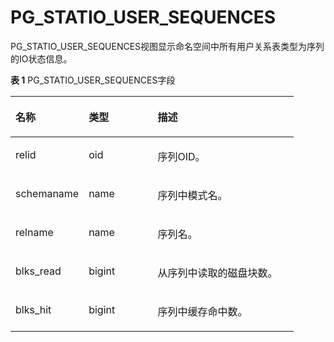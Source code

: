 # PG\_STATIO\_USER\_SEQUENCES<a name="ZH-CN_TOPIC_0289900445"></a>

PG\_STATIO\_USER\_SEQUENCES视图显示命名空间中所有用户关系表类型为序列的IO状态信息。

**表 1**  PG\_STATIO\_USER\_SEQUENCES字段

<a name="zh-cn_topic_0283137316_zh-cn_topic_0237122464_zh-cn_topic_0059777773_tec020c54a0e741c3831f8f0c5ce4e684"></a>
<table><thead align="left"><tr id="zh-cn_topic_0283137316_zh-cn_topic_0237122464_zh-cn_topic_0059777773_r11dd3653c2004fd287c9aee27fa41b84"><th class="cellrowborder" valign="top" width="25.85%" id="mcps1.2.4.1.1"><p id="zh-cn_topic_0283137316_zh-cn_topic_0237122464_zh-cn_topic_0059777773_ab057d6287c8e4c9089db95ac903cdb1a"><a name="zh-cn_topic_0283137316_zh-cn_topic_0237122464_zh-cn_topic_0059777773_ab057d6287c8e4c9089db95ac903cdb1a"></a><a name="zh-cn_topic_0283137316_zh-cn_topic_0237122464_zh-cn_topic_0059777773_ab057d6287c8e4c9089db95ac903cdb1a"></a>名称</p>
</th>
<th class="cellrowborder" valign="top" width="24.34%" id="mcps1.2.4.1.2"><p id="zh-cn_topic_0283137316_zh-cn_topic_0237122464_zh-cn_topic_0059777773_ae71331c89f7545d796623d30c5957980"><a name="zh-cn_topic_0283137316_zh-cn_topic_0237122464_zh-cn_topic_0059777773_ae71331c89f7545d796623d30c5957980"></a><a name="zh-cn_topic_0283137316_zh-cn_topic_0237122464_zh-cn_topic_0059777773_ae71331c89f7545d796623d30c5957980"></a>类型</p>
</th>
<th class="cellrowborder" valign="top" width="49.81%" id="mcps1.2.4.1.3"><p id="zh-cn_topic_0283137316_zh-cn_topic_0237122464_zh-cn_topic_0059777773_a8622c46e8fd2461ab6bdc1be0a0b10b0"><a name="zh-cn_topic_0283137316_zh-cn_topic_0237122464_zh-cn_topic_0059777773_a8622c46e8fd2461ab6bdc1be0a0b10b0"></a><a name="zh-cn_topic_0283137316_zh-cn_topic_0237122464_zh-cn_topic_0059777773_a8622c46e8fd2461ab6bdc1be0a0b10b0"></a>描述</p>
</th>
</tr>
</thead>
<tbody><tr id="zh-cn_topic_0283137316_zh-cn_topic_0237122464_zh-cn_topic_0059777773_r39dfb7a4ff52447b8d7f508458a7115a"><td class="cellrowborder" valign="top" width="25.85%" headers="mcps1.2.4.1.1 "><p id="zh-cn_topic_0283137316_zh-cn_topic_0237122464_zh-cn_topic_0059777773_a23bbf2e436124628a258d8c7a0b7864c"><a name="zh-cn_topic_0283137316_zh-cn_topic_0237122464_zh-cn_topic_0059777773_a23bbf2e436124628a258d8c7a0b7864c"></a><a name="zh-cn_topic_0283137316_zh-cn_topic_0237122464_zh-cn_topic_0059777773_a23bbf2e436124628a258d8c7a0b7864c"></a>relid</p>
</td>
<td class="cellrowborder" valign="top" width="24.34%" headers="mcps1.2.4.1.2 "><p id="zh-cn_topic_0283137316_zh-cn_topic_0237122464_zh-cn_topic_0059777773_afdaddcaac1d640bda3a90e647832d11c"><a name="zh-cn_topic_0283137316_zh-cn_topic_0237122464_zh-cn_topic_0059777773_afdaddcaac1d640bda3a90e647832d11c"></a><a name="zh-cn_topic_0283137316_zh-cn_topic_0237122464_zh-cn_topic_0059777773_afdaddcaac1d640bda3a90e647832d11c"></a>oid</p>
</td>
<td class="cellrowborder" valign="top" width="49.81%" headers="mcps1.2.4.1.3 "><p id="zh-cn_topic_0283137316_zh-cn_topic_0237122464_zh-cn_topic_0059777773_a1d05d85ca5df4ece9a68ee4118d8e1cb"><a name="zh-cn_topic_0283137316_zh-cn_topic_0237122464_zh-cn_topic_0059777773_a1d05d85ca5df4ece9a68ee4118d8e1cb"></a><a name="zh-cn_topic_0283137316_zh-cn_topic_0237122464_zh-cn_topic_0059777773_a1d05d85ca5df4ece9a68ee4118d8e1cb"></a>序列OID。</p>
</td>
</tr>
<tr id="zh-cn_topic_0283137316_zh-cn_topic_0237122464_zh-cn_topic_0059777773_r1879fa89f132455aa71631e2ece40a32"><td class="cellrowborder" valign="top" width="25.85%" headers="mcps1.2.4.1.1 "><p id="zh-cn_topic_0283137316_zh-cn_topic_0237122464_zh-cn_topic_0059777773_a1feea10045e149ebb7042883254d1e82"><a name="zh-cn_topic_0283137316_zh-cn_topic_0237122464_zh-cn_topic_0059777773_a1feea10045e149ebb7042883254d1e82"></a><a name="zh-cn_topic_0283137316_zh-cn_topic_0237122464_zh-cn_topic_0059777773_a1feea10045e149ebb7042883254d1e82"></a>schemaname</p>
</td>
<td class="cellrowborder" valign="top" width="24.34%" headers="mcps1.2.4.1.2 "><p id="zh-cn_topic_0283137316_zh-cn_topic_0237122464_zh-cn_topic_0059777773_ae489178fb6d441beab4ad7a8d2f7a65f"><a name="zh-cn_topic_0283137316_zh-cn_topic_0237122464_zh-cn_topic_0059777773_ae489178fb6d441beab4ad7a8d2f7a65f"></a><a name="zh-cn_topic_0283137316_zh-cn_topic_0237122464_zh-cn_topic_0059777773_ae489178fb6d441beab4ad7a8d2f7a65f"></a>name</p>
</td>
<td class="cellrowborder" valign="top" width="49.81%" headers="mcps1.2.4.1.3 "><p id="zh-cn_topic_0283137316_zh-cn_topic_0237122464_zh-cn_topic_0059777773_a860942578d8443c8b2785ab7b1d5cf22"><a name="zh-cn_topic_0283137316_zh-cn_topic_0237122464_zh-cn_topic_0059777773_a860942578d8443c8b2785ab7b1d5cf22"></a><a name="zh-cn_topic_0283137316_zh-cn_topic_0237122464_zh-cn_topic_0059777773_a860942578d8443c8b2785ab7b1d5cf22"></a>序列中模式名。</p>
</td>
</tr>
<tr id="zh-cn_topic_0283137316_zh-cn_topic_0237122464_zh-cn_topic_0059777773_r2b10067a9f6f47f694a3dda71b221b95"><td class="cellrowborder" valign="top" width="25.85%" headers="mcps1.2.4.1.1 "><p id="zh-cn_topic_0283137316_zh-cn_topic_0237122464_zh-cn_topic_0059777773_a86993fa4cd764f87adb2fec8cbdc818f"><a name="zh-cn_topic_0283137316_zh-cn_topic_0237122464_zh-cn_topic_0059777773_a86993fa4cd764f87adb2fec8cbdc818f"></a><a name="zh-cn_topic_0283137316_zh-cn_topic_0237122464_zh-cn_topic_0059777773_a86993fa4cd764f87adb2fec8cbdc818f"></a>relname</p>
</td>
<td class="cellrowborder" valign="top" width="24.34%" headers="mcps1.2.4.1.2 "><p id="zh-cn_topic_0283137316_zh-cn_topic_0237122464_zh-cn_topic_0059777773_af7bfd9c6a4e243ba903b4fa0759a7e8b"><a name="zh-cn_topic_0283137316_zh-cn_topic_0237122464_zh-cn_topic_0059777773_af7bfd9c6a4e243ba903b4fa0759a7e8b"></a><a name="zh-cn_topic_0283137316_zh-cn_topic_0237122464_zh-cn_topic_0059777773_af7bfd9c6a4e243ba903b4fa0759a7e8b"></a>name</p>
</td>
<td class="cellrowborder" valign="top" width="49.81%" headers="mcps1.2.4.1.3 "><p id="zh-cn_topic_0283137316_zh-cn_topic_0237122464_zh-cn_topic_0059777773_a69e13d63b5fe4915bcd035f5fe498d12"><a name="zh-cn_topic_0283137316_zh-cn_topic_0237122464_zh-cn_topic_0059777773_a69e13d63b5fe4915bcd035f5fe498d12"></a><a name="zh-cn_topic_0283137316_zh-cn_topic_0237122464_zh-cn_topic_0059777773_a69e13d63b5fe4915bcd035f5fe498d12"></a>序列名。</p>
</td>
</tr>
<tr id="zh-cn_topic_0283137316_zh-cn_topic_0237122464_zh-cn_topic_0059777773_rde730deab95244a98c4d974b9e3921c5"><td class="cellrowborder" valign="top" width="25.85%" headers="mcps1.2.4.1.1 "><p id="zh-cn_topic_0283137316_zh-cn_topic_0237122464_zh-cn_topic_0059777773_ac7126d0c48f54280833b5138d4edda33"><a name="zh-cn_topic_0283137316_zh-cn_topic_0237122464_zh-cn_topic_0059777773_ac7126d0c48f54280833b5138d4edda33"></a><a name="zh-cn_topic_0283137316_zh-cn_topic_0237122464_zh-cn_topic_0059777773_ac7126d0c48f54280833b5138d4edda33"></a>blks_read</p>
</td>
<td class="cellrowborder" valign="top" width="24.34%" headers="mcps1.2.4.1.2 "><p id="zh-cn_topic_0283137316_zh-cn_topic_0237122464_zh-cn_topic_0059777773_a82721012e6cd41c79f28eb1f25054b98"><a name="zh-cn_topic_0283137316_zh-cn_topic_0237122464_zh-cn_topic_0059777773_a82721012e6cd41c79f28eb1f25054b98"></a><a name="zh-cn_topic_0283137316_zh-cn_topic_0237122464_zh-cn_topic_0059777773_a82721012e6cd41c79f28eb1f25054b98"></a>bigint</p>
</td>
<td class="cellrowborder" valign="top" width="49.81%" headers="mcps1.2.4.1.3 "><p id="zh-cn_topic_0283137316_zh-cn_topic_0237122464_zh-cn_topic_0059777773_abf639658f9b347a1b5bbc2b167a8567b"><a name="zh-cn_topic_0283137316_zh-cn_topic_0237122464_zh-cn_topic_0059777773_abf639658f9b347a1b5bbc2b167a8567b"></a><a name="zh-cn_topic_0283137316_zh-cn_topic_0237122464_zh-cn_topic_0059777773_abf639658f9b347a1b5bbc2b167a8567b"></a>从序列中读取的磁盘块数。</p>
</td>
</tr>
<tr id="zh-cn_topic_0283137316_zh-cn_topic_0237122464_zh-cn_topic_0059777773_r8bfd6ca2507b4a3ba09b55c7707955d9"><td class="cellrowborder" valign="top" width="25.85%" headers="mcps1.2.4.1.1 "><p id="zh-cn_topic_0283137316_zh-cn_topic_0237122464_zh-cn_topic_0059777773_a1d8458f93aca409fa544c1b539c194ec"><a name="zh-cn_topic_0283137316_zh-cn_topic_0237122464_zh-cn_topic_0059777773_a1d8458f93aca409fa544c1b539c194ec"></a><a name="zh-cn_topic_0283137316_zh-cn_topic_0237122464_zh-cn_topic_0059777773_a1d8458f93aca409fa544c1b539c194ec"></a>blks_hit</p>
</td>
<td class="cellrowborder" valign="top" width="24.34%" headers="mcps1.2.4.1.2 "><p id="zh-cn_topic_0283137316_zh-cn_topic_0237122464_zh-cn_topic_0059777773_abf62a7098b9047a0bbcaa94b8fa3a633"><a name="zh-cn_topic_0283137316_zh-cn_topic_0237122464_zh-cn_topic_0059777773_abf62a7098b9047a0bbcaa94b8fa3a633"></a><a name="zh-cn_topic_0283137316_zh-cn_topic_0237122464_zh-cn_topic_0059777773_abf62a7098b9047a0bbcaa94b8fa3a633"></a>bigint</p>
</td>
<td class="cellrowborder" valign="top" width="49.81%" headers="mcps1.2.4.1.3 "><p id="zh-cn_topic_0283137316_zh-cn_topic_0237122464_zh-cn_topic_0059777773_ac48a07f97cf14884a44b9e002b96cdcc"><a name="zh-cn_topic_0283137316_zh-cn_topic_0237122464_zh-cn_topic_0059777773_ac48a07f97cf14884a44b9e002b96cdcc"></a><a name="zh-cn_topic_0283137316_zh-cn_topic_0237122464_zh-cn_topic_0059777773_ac48a07f97cf14884a44b9e002b96cdcc"></a>序列中缓存命中数。</p>
</td>
</tr>
</tbody>
</table>
